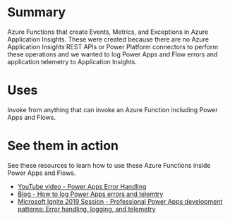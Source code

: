 # Summary
Azure Functions that create Events, Metrics, and Exceptions in Azure Application Insights.  These were created because there are no Azure Application Insights REST APIs or Power Platform connectors to perform these operations and we wanted to log Power Apps and Flow errors and application telemetry to Application Insights.

# Uses
Invoke from anything that can invoke an Azure Function including Power Apps and Flows.

# See them in action
See these resources to learn how to use these Azure Functions inside Power Apps and Flows.

- [YouTube video - Power Apps Error Handling](https://www.youtube.com/watch?v=2wceC7ib7nk)
- [Blog - How to log Power Apps errors and telemtry](https://toddbaginski.com/blog/how-to-log-powerapps-errors-and-telemetry/)
- [Microsoft Ignite 2019 Session - Professional Power Apps development patterns: Error handling, logging, and telemetry](https://myignite.techcommunity.microsoft.com/sessions/78935)
